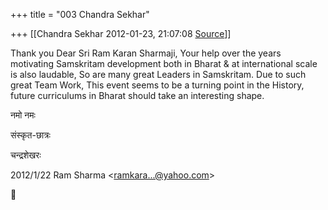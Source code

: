 +++
title = "003 Chandra Sekhar"

+++
[[Chandra Sekhar	2012-01-23, 21:07:08 [Source](https://groups.google.com/g/bvparishat/c/-Q4M9V2JoV4)]]



Thank you Dear Sri Ram Karan Sharmaji, Your help over the years motivating Samskritam development both in Bharat & at international scale is also laudable, So are many great Leaders in Samskritam. Due to such great Team Work, This event seems to be a turning point in the History, future curriculums in Bharat should take an interesting shape.

  

नमो नमः

संस्कृत-छात्रः

चन्द्रशेखरः  
  

2012/1/22 Ram Sharma \<[ramkara...@yahoo.com]()\>



